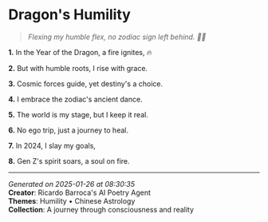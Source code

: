 # Dragon's Humility

> *Flexing my humble flex, no zodiac sign left behind. 💫🤝*

**1.** In the Year of the Dragon, a fire ignites, 🔥


**2.** But with humble roots, I rise with grace.


**3.** Cosmic forces guide, yet destiny's a choice.


**4.** I embrace the zodiac's ancient dance.


**5.** The world is my stage, but I keep it real.


**6.** No ego trip, just a journey to heal.


**7.** In 2024, I slay my goals,


**8.** Gen Z's spirit soars, a soul on fire.



---

*Generated on 2025-01-26 at 08:30:35*  
**Creator**: Ricardo Barroca's AI Poetry Agent  
**Themes**: Humility • Chinese Astrology  
**Collection**: A journey through consciousness and reality